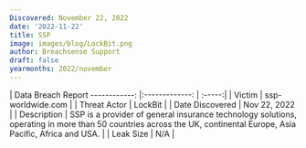 ```yaml
---
Discovered: November 22, 2022
date: '2022-11-22'
title: SSP
image: images/blog/LockBit.png
author: Breachsense Support
draft: false
yearmonths: 2022/november
---
```



| Data Breach Report
------------:     |:-------------:    | :-----:|
| Victim      | ssp-worldwide.com      | 
| Threat Actor      | LockBit      | 
| Date Discovered      | Nov 22, 2022      | 
| Description      | SSP is a provider of general insurance technology solutions, operating in more than 50 countries across the UK, continental Europe, Asia Pacific, Africa and USA.      | 
| Leak Size      | N/A      | 

